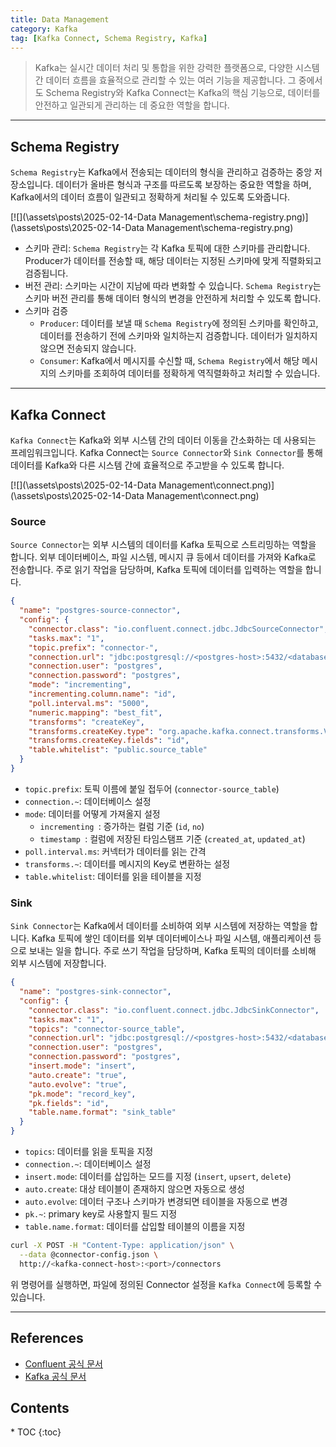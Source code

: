 ```yaml
---
title: Data Management
category: Kafka
tag: [Kafka Connect, Schema Registry, Kafka]
---
```


> Kafka는 실시간 데이터 처리 및 통합을 위한 강력한 플랫폼으로, 다양한 시스템 간 데이터 흐름을 효율적으로 관리할 수 있는 여러 기능을 제공합니다. 그 중에서도 Schema Registry와 Kafka Connect는 Kafka의 핵심 기능으로, 데이터를 안전하고 일관되게 관리하는 데 중요한 역할을 합니다.

---

## Schema Registry
`Schema Registry`는 Kafka에서 전송되는 데이터의 형식을 관리하고 검증하는 중앙 저장소입니다. 데이터가 올바른 형식과 구조를 따르도록 보장하는 중요한 역할을 하며, Kafka에서의 데이터 흐름이 일관되고 정확하게 처리될 수 있도록 도와줍니다.

[![](\assets\posts\2025-02-14-Data Management\schema-registry.png)](\assets\posts\2025-02-14-Data Management\schema-registry.png)

- 스키마 관리: `Schema Registry`는 각 Kafka 토픽에 대한 스키마를 관리합니다. Producer가 데이터를 전송할 때, 해당 데이터는 지정된 스키마에 맞게 직렬화되고 검증됩니다.
- 버전 관리: 스키마는 시간이 지남에 따라 변화할 수 있습니다. `Schema Registry`는 스키마 버전 관리를 통해 데이터 형식의 변경을 안전하게 처리할 수 있도록 합니다. 
- 스키마 검증
  - `Producer`: 데이터를 보낼 때 `Schema Registry`에 정의된 스키마를 확인하고, 데이터를 전송하기 전에 스키마와 일치하는지 검증합니다. 데이터가 일치하지 않으면 전송되지 않습니다.
  - `Consumer`: Kafka에서 메시지를 수신할 때, `Schema Registry`에서 해당 메시지의 스키마를 조회하여 데이터를 정확하게 역직렬화하고 처리할 수 있습니다. 

---

## Kafka Connect
`Kafka Connect`는 Kafka와 외부 시스템 간의 데이터 이동을 간소화하는 데 사용되는 프레임워크입니다. Kafka Connect는 `Source Connector`와 `Sink Connector`를 통해 데이터를 Kafka와 다른 시스템 간에 효율적으로 주고받을 수 있도록 합니다.

[![](\assets\posts\2025-02-14-Data Management\connect.png)](\assets\posts\2025-02-14-Data Management\connect.png)

### Source
`Source Connector`는 외부 시스템의 데이터를 Kafka 토픽으로 스트리밍하는 역할을 합니다. 외부 데이터베이스, 파일 시스템, 메시지 큐 등에서 데이터를 가져와 Kafka로 전송합니다. 주로 읽기 작업을 담당하며, Kafka 토픽에 데이터를 입력하는 역할을 합니다.

```json
{
  "name": "postgres-source-connector",  
  "config": {
    "connector.class": "io.confluent.connect.jdbc.JdbcSourceConnector",  
    "tasks.max": "1",  
    "topic.prefix": "connector-",  
    "connection.url": "jdbc:postgresql://<postgres-host>:5432/<database>",
    "connection.user": "postgres",
    "connection.password": "postgres",
    "mode": "incrementing",  
    "incrementing.column.name": "id",  
    "poll.interval.ms": "5000",  
    "numeric.mapping": "best_fit",  
    "transforms": "createKey",  
    "transforms.createKey.type": "org.apache.kafka.connect.transforms.ValueToKey",  
    "transforms.createKey.fields": "id",  
    "table.whitelist": "public.source_table"  
  }
}

```
- `topic.prefix`: 토픽 이름에 붙일 접두어 (`connector-source_table`)
- `connection.~`: 데이터베이스 설정
- `mode`: 데이터를 어떻게 가져올지 설정
  - `incrementing `: 증가하는 컬럼 기준 (`id`, `no`)
  - `timestamp `: 컬럼에 저장된 타임스탬프 기준 (`created_at`, `updated_at`)
- `poll.interval.ms`: 커넥터가 데이터를 읽는 간격
- `transforms.~`: 데이터를 메시지의 Key로 변환하는 설정
- `table.whitelist`: 데이터를 읽을 테이블을 지정

### Sink
`Sink Connector`는 Kafka에서 데이터를 소비하여 외부 시스템에 저장하는 역할을 합니다. Kafka 토픽에 쌓인 데이터를 외부 데이터베이스나 파일 시스템, 애플리케이션 등으로 보내는 일을 합니다. 주로 쓰기 작업을 담당하며, Kafka 토픽의 데이터를 소비해 외부 시스템에 저장합니다.

```json
{
  "name": "postgres-sink-connector",  
  "config": {
    "connector.class": "io.confluent.connect.jdbc.JdbcSinkConnector", 
    "tasks.max": "1",  
    "topics": "connector-source_table",  
    "connection.url": "jdbc:postgresql://<postgres-host>:5432/<database>",
    "connection.user": "postgres",  
    "connection.password": "postgres", 
    "insert.mode": "insert",  
    "auto.create": "true",  
    "auto.evolve": "true",  
    "pk.mode": "record_key",  
    "pk.fields": "id",  
    "table.name.format": "sink_table"  
  }
}
```
- `topics`: 데이터를 읽을 토픽을 지정
- `connection.~`: 데이터베이스 설정
- `insert.mode`: 데이터를 삽입하는 모드를 지정 (`insert`, `upsert`, `delete`)
- `auto.create`: 대상 테이블이 존재하지 않으면 자동으로 생성
- `auto.evolve`: 데이터 구조나 스키마가 변경되면 테이블을 자동으로 변경
- `pk.~`: primary key로 사용할지 필드 지정
- `table.name.format`: 데이터를 삽입할 테이블의 이름을 지정

```bash
curl -X POST -H "Content-Type: application/json" \
  --data @connector-config.json \
  http://<kafka-connect-host>:<port>/connectors
```
위 명령어를 실행하면, 파일에 정의된 Connector 설정을 `Kafka Connect`에 등록할 수 있습니다.


---

## References
- [Confluent 공식 문서](https://docs.confluent.io/)
- [Kafka 공식 문서](https://kafka.apache.org/documentation/)

<nav class="post-toc" markdown="1">
  <h2>Contents</h2>
* TOC
{:toc}
</nav>
